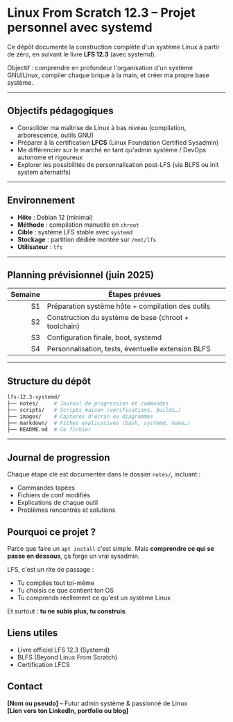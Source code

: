 # Linux From Scratch 12.3 – Projet personnel avec systemd

Ce dépôt documente la construction complète d'un système Linux à partir de zéro, en suivant le livre **LFS 12.3** (avec systemd).

Objectif : comprendre en profondeur l'organisation d'un système GNU/Linux, compiler chaque brique à la main, et créer ma propre base système.

---

## Objectifs pédagogiques

- Consolider ma maîtrise de Linux à bas niveau (compilation, arborescence, outils GNU)
- Préparer à la certification **LFCS** (Linux Foundation Certified Sysadmin)
- Me différencier sur le marché en tant qu'admin système / DevOps autonome et rigoureux
- Explorer les possibilités de personnalisation post-LFS (via BLFS ou init system alternatifs)

---

## Environnement

- **Hôte** : Debian 12 (minimal)
- **Méthode** : compilation manuelle en `chroot`
- **Cible** : système LFS stable avec `systemd`
- **Stockage** : partition dédiée montée sur `/mnt/lfs`
- **Utilisateur** : `lfs`

---

## Planning prévisionnel (juin 2025)

| Semaine | Étapes prévues |
|--------:|-----------------------------------------------------|
| S1 | Préparation système hôte + compilation des outils |
| S2 | Construction du système de base (chroot + toolchain)|
| S3 | Configuration finale, boot, systemd |
| S4 | Personnalisation, tests, éventuelle extension BLFS |

---

## Structure du dépôt

```bash
lfs-12.3-systemd/
├── notes/     # Journal de progression et commandes
├── scripts/   # Scripts maison (vérifications, builds…)
├── images/    # Captures d'écran ou diagrammes
├── markdown/  # Fiches explicatives (bash, systemd, make…)
├── README.md  # Ce fichier
```

---

## Journal de progression

Chaque étape clé est documentée dans le dossier `notes/`, incluant :
* Commandes tapées
* Fichiers de conf modifiés
* Explications de chaque outil
* Problèmes rencontrés et solutions

## Pourquoi ce projet ?

Parce que faire un `apt install` c'est simple. Mais **comprendre ce qui se passe en dessous**, ça forge un vrai sysadmin.

LFS, c'est un rite de passage :
* Tu compiles tout toi-même
* Tu choisis ce que contient ton OS
* Tu comprends réellement ce qu'est un système Linux

Et surtout : **tu ne subis plus, tu construis**.

## Liens utiles

* Livre officiel LFS 12.3 (Systemd)
* BLFS (Beyond Linux From Scratch)
* Certification LFCS

## Contact

**[Nom ou pseudo]** – Futur admin système & passionné de Linux  
**[Lien vers ton LinkedIn, portfolio ou blog]**